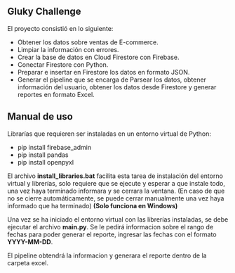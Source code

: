## Gluky Challenge
El proyecto consistió en lo siguiente:
 - Obtener los datos sobre ventas de E-commerce.
 - Limpiar la información con errores.
 - Crear la base de datos en Cloud Firestore con Firebase.
 - Conectar Firestore con Python.
 - Preparar e insertar en Firestore los datos en formato JSON.
 - Generar el pipeline que se encarga de Parsear los datos, obtener información del usuario, obtener los datos desde Firestore y generar reportes en formato Excel. 

## Manual de uso
Librarías que requieren ser instaladas en un entorno virtual de Python:
 - pip install firebase_admin
 - pip install pandas
 - pip install openpyxl

El archivo **install_libraries.bat** facilita esta tarea de instalación del entorno virtual y librerías, solo requiere que se ejecute y esperar a que instale todo, una vez haya terminado informara y se cerrara la ventana. (En caso de que no se cierre automáticamente, se puede cerrar manualmente una vez haya informado que ha terminado) **(Solo funciona en Windows)**

Una vez se ha iniciado el entorno virtual con las librerías instaladas, se debe ejecutar el archivo **main.py**. 
Se le pedirá informacion sobre el rango de fechas para poder generar el reporte, ingresar las fechas con el formato **YYYY-MM-DD**.

El pipeline obtendrá la informacion y generara el reporte dentro de la carpeta excel.
